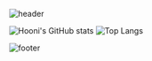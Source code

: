 
![header](https://capsule-render.vercel.app/api?type=cylinder&color=00A9FF&height=100&section=header&text=Welcome%20to%20Seungzzok's%20Github!&fontSize=30&fontColor=ffffff&animation=fadeIn)

![Hooni's GitHub stats](https://github-readme-stats.vercel.app/api?username=seungzzok&show_icons=true&theme=transparent)
![Top Langs](https://github-readme-stats.vercel.app/api/top-langs/?username=seungzzok&layout=donut)


![footer](https://capsule-render.vercel.app/api?type=soft&color=auto&height=50&section=footer)
